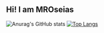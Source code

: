 ## Hi! I am MROseias

![Anurag's GitHub stats](https://github-readme-stats.vercel.app/api?username=MROseias&theme=dark&show_icons=true) [![Top Langs](https://github-readme-stats.vercel.app/api/top-langs/?username=anuraghazra)](https://github.com/anuraghazra/github-readme-stats)

